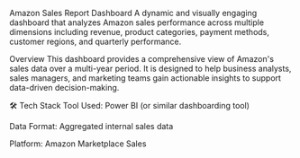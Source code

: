 Amazon Sales Report Dashboard
A dynamic and visually engaging dashboard that analyzes Amazon sales performance across multiple dimensions including revenue, product categories, payment methods, customer regions, and quarterly performance.

Overview
This dashboard provides a comprehensive view of Amazon's sales data over a multi-year period. It is designed to help business analysts, sales managers, and marketing teams gain actionable insights to support data-driven decision-making.

🛠️ Tech Stack
Tool Used: Power BI (or similar dashboarding tool)

Data Format: Aggregated internal sales data

Platform: Amazon Marketplace Sales
